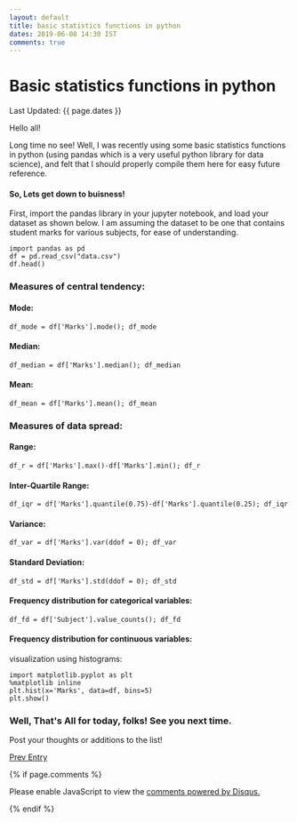 ```yaml
---
layout: default
title: basic statistics functions in python
dates: 2019-06-08 14:30 IST
comments: true
---
```

# Basic statistics functions in python
Last Updated: {{ page.dates }}

Hello all!

Long time no see! Well, I was recently using some basic statistics functions in python (using pandas which is a very useful python library for data science), and felt that I should properly compile them here for easy future reference.

#### So, Lets get down to buisness!

First, import the pandas library in your jupyter notebook, and load your dataset as shown below. I am assuming the dataset to be one that contains student marks for various subjects, for ease of understanding.

```
import pandas as pd
df = pd.read_csv("data.csv")
df.head()
```

### Measures of central tendency:

#### Mode: 

```
df_mode = df['Marks'].mode(); df_mode
```

#### Median:

```
df_median = df['Marks'].median(); df_median
```

#### Mean:

```
df_mean = df['Marks'].mean(); df_mean
```

### Measures of data spread:

#### Range:

```
df_r = df['Marks'].max()-df['Marks'].min(); df_r
```

#### Inter-Quartile Range:

```
df_iqr = df['Marks'].quantile(0.75)-df['Marks'].quantile(0.25); df_iqr
```

#### Variance:

```
df_var = df['Marks'].var(ddof = 0); df_var
```

#### Standard Deviation:

```
df_std = df['Marks'].std(ddof = 0); df_std
```

#### Frequency distribution for categorical variables:

```
df_fd = df['Subject'].value_counts(); df_fd
```

#### Frequency distribution for continuous variables: 
visualization using histograms:

```
import matplotlib.pyplot as plt
%matplotlib inline
plt.hist(x='Marks', data=df, bins=5)
plt.show()
```

### Well, That's All for today, folks! See you next time.
Post your thoughts or additions to the list!

[Prev Entry](https://swatigupta1997.github.io/blog/2019/01/01/tips-to-create-github-blog/)



{% if page.comments %}

<div id="disqus_thread"></div>
<script>

/**
*  RECOMMENDED CONFIGURATION VARIABLES: EDIT AND UNCOMMENT THE SECTION BELOW TO INSERT DYNAMIC VALUES FROM YOUR PLATFORM OR CMS.
*  LEARN WHY DEFINING THESE VARIABLES IS IMPORTANT: https://disqus.com/admin/universalcode/#configuration-variables*/
/*
var disqus_config = function () {
this.page.url = https://swatigupta1997.github.io/blog/2019/06/08/basic-statistics-functions-in-python/  // Replace PAGE_URL with your page's canonical URL variable
this.page.identifier = {{ page.title }}; // Replace PAGE_IDENTIFIER with your page's unique identifier variable
};
*/
(function() { // DON'T EDIT BELOW THIS LINE
var d = document, s = d.createElement('script');
s.src = 'https://swatiguptablog-1.disqus.com/embed.js';
s.setAttribute('data-timestamp', +new Date());
(d.head || d.body).appendChild(s);
})();
</script>
<noscript>Please enable JavaScript to view the <a href="https://disqus.com/?ref_noscript">comments powered by Disqus.</a></noscript>
                            

{% endif %}
